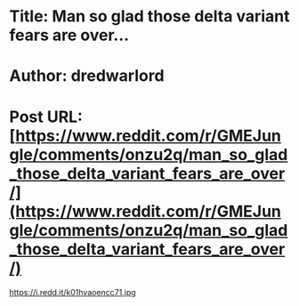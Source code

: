 # Title: Man so glad those delta variant fears are over…
# Author: dredwarlord
# Post URL: [https://www.reddit.com/r/GMEJungle/comments/onzu2q/man_so_glad_those_delta_variant_fears_are_over/](https://www.reddit.com/r/GMEJungle/comments/onzu2q/man_so_glad_those_delta_variant_fears_are_over/)


https://i.redd.it/k01hvaoencc71.jpg